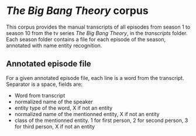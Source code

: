 # *The Big Bang Theory* corpus

This corpus provides the manual transcripts of all episodes from season 1 to season 10 from the tv series *The Big Bang Theory*, in the *transcripts* folder.
Each season folder contains a file for each episode of the season, annotated with name entity recognition.

## Annotated episode file

For a given annotated episode file, each line is a word from the transcript. Separator is a space, fields are:
- Word from transcript
- normalized name of the speaker 
- entity type of the word, X if not an entity
- normalized name of the mentionned entity, X if not an entity
- class of the mentionned entity. 1 for first person, 2 for second person, 3 for third person, X if not an entity
